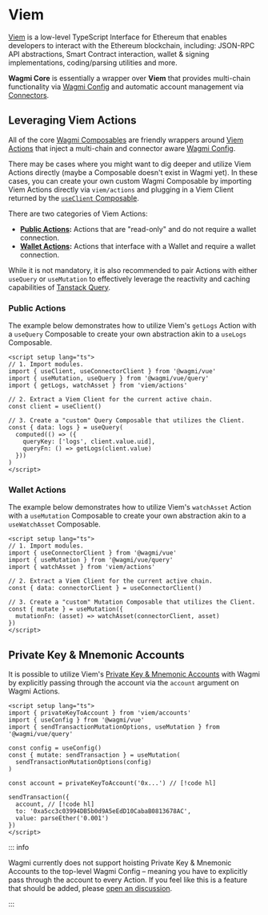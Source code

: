 # Viem

[Viem](https://viem.sh) is a low-level TypeScript Interface for Ethereum that enables developers to interact with the Ethereum blockchain, including: JSON-RPC API abstractions, Smart Contract interaction, wallet & signing implementations, coding/parsing utilities and more.

**Wagmi Core** is essentially a wrapper over **Viem** that provides multi-chain functionality via [Wagmi Config](/react/api/createConfig) and automatic account management via [Connectors](/react/api/connectors).

## Leveraging Viem Actions

All of the core [Wagmi Composables](/vue/api/composables) are friendly wrappers around [Viem Actions](https://viem.sh/docs/actions/public/introduction) that inject a multi-chain and connector aware [Wagmi Config](/vue/api/createConfig).

There may be cases where you might want to dig deeper and utilize Viem Actions directly (maybe a Composable doesn't exist in Wagmi yet). In these cases, you can create your own custom Wagmi Composable by importing Viem Actions directly via `viem/actions` and plugging in a Viem Client returned by the [`useClient` Composable](/vue/api/composables/useClient).

There are two categories of Viem Actions:

- **[Public Actions](https://viem.sh/docs/actions/public/introduction):** Actions that are "read-only" and do not require a wallet connection.
- **[Wallet Actions](https://viem.sh/docs/actions/wallet/introduction):** Actions that interface with a Wallet and require a wallet connection.

While it is not mandatory, it is also recommended to pair Actions with either `useQuery` or `useMutation` to effectively leverage the reactivity and caching capabilities of [Tanstack Query](/vue/guides/tanstack-query).

### Public Actions

The example below demonstrates how to utilize Viem's `getLogs` Action with a `useQuery` Composable to create your own abstraction akin to a `useLogs` Composable.

```vue
<script setup lang="ts">
// 1. Import modules. 
import { useClient, useConnectorClient } from '@wagmi/vue' 
import { useMutation, useQuery } from '@wagmi/vue/query'
import { getLogs, watchAsset } from 'viem/actions'

// 2. Extract a Viem Client for the current active chain. 
const client = useClient() 

// 3. Create a "custom" Query Composable that utilizes the Client. 
const { data: logs } = useQuery( 
  computed(() => ({ 
    queryKey: ['logs', client.value.uid], 
    queryFn: () => getLogs(client.value) 
  })) 
) 
</script>
```

### Wallet Actions

The example below demonstrates how to utilize Viem's `watchAsset` Action with a `useMutation` Composable to create your own abstraction akin to a `useWatchAsset` Composable.

```vue
<script setup lang="ts">
// 1. Import modules. 
import { useConnectorClient } from '@wagmi/vue' 
import { useMutation } from '@wagmi/vue/query'
import { watchAsset } from 'viem/actions'

// 2. Extract a Viem Client for the current active chain. 
const { data: connectorClient } = useConnectorClient()

// 3. Create a "custom" Mutation Composable that utilizes the Client. 
const { mutate } = useMutation({
  mutationFn: (asset) => watchAsset(connectorClient, asset)
})
</script>
```

## Private Key & Mnemonic Accounts

It is possible to utilize Viem's [Private Key & Mnemonic Accounts](https://viem.sh/docs/accounts/local) with Wagmi by explicitly passing through the account via the `account` argument on Wagmi Actions.

```vue
<script setup lang="ts">
import { privateKeyToAccount } from 'viem/accounts'
import { useConfig } from '@wagmi/vue'
import { sendTransactionMutationOptions, useMutation } from '@wagmi/vue/query'

const config = useConfig()
const { mutate: sendTransaction } = useMutation(
  sendTransactionMutationOptions(config)
)

const account = privateKeyToAccount('0x...') // [!code hl]

sendTransaction({
  account, // [!code hl]
  to: '0xa5cc3c03994DB5b0d9A5eEdD10CabaB0813678AC',
  value: parseEther('0.001')
})
</script>
```

::: info

Wagmi currently does not support hoisting Private Key & Mnemonic Accounts to the top-level Wagmi Config – meaning you have to explicitly pass through the account to every Action. If you feel like this is a feature that should be added, please [open an discussion](https://github.com/wevm/wagmi/discussions/new?category=ideas).

:::
